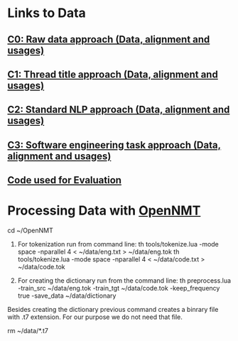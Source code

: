 # Links to Data

## [C0: Raw data approach (Data, alignment and usages)](https://drive.google.com/file/d/1M3TRvdhZbLnfX_8363wdmvbsGGSpl1B3/view?usp=sharing)
## [C1: Thread title approach (Data, alignment and usages)](https://drive.google.com/file/d/1bNg16x1jJQZAKYdScsbEpfNQ_Tc4aCcu/view?usp=sharing)
## [C2: Standard NLP approach (Data, alignment and usages)](https://drive.google.com/file/d/1Y9Lg5S-KigY1jspaHOTe2tvCPOUk0pFY/view?usp=sharing)
## [C3: Software engineering task approach (Data, alignment and usages)](https://drive.google.com/file/d/1X52lrEyKNKdMuSmX-1edvpFmm5FYmNpG/view?usp=sharing)

## [Code used for Evaluation](https://github.com/mrsumitbd/SOParallelCorpusReplication/tree/master/SourceCode)


# Processing Data with [OpenNMT](http://opennmt.net/)
cd ~/OpenNMT
1. For tokenization run from command line:
th tools/tokenize.lua -mode space -nparallel 4 < ~/data/eng.txt > ~/data/eng.tok
th tools/tokenize.lua -mode space -nparallel 4 < ~/data/code.txt > ~/data/code.tok

2. For creating the dictionary run from the command line:
th preprocess.lua -train_src ~/data/eng.tok -train_tgt ~/data/code.tok -keep_frequency true -save_data ~/data/dictionary

Besides creating the dictionary previous command creates a binrary file with .t7 extension. For our purpose we do not need that file.

rm ~/data/*.t7
